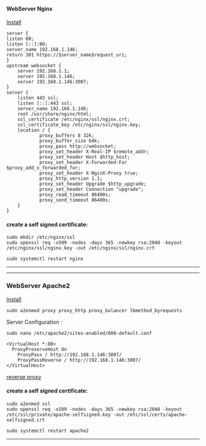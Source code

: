 #### WebServer Nginx
[Install](https://www.digitalocean.com/community/tutorials/how-to-install-nginx-on-debian-10)

```
server {
listen 80;
listen [::]:80;
server_name 192.168.1.146;
return 301 https://$server_name$request_uri;
}
upstream websocket {
    server 192.168.1.1;
    server 192.168.1.146;
    server 192.168.1.146:3007;
}
server {
    listen 443 ssl;
    listen [::]:443 ssl;
    server_name 192.168.1.146;
    root /usr/share/nginx/html;
    ssl_certificate /etc/nginx/ssl/nginx.crt;
    ssl_certificate_key /etc/nginx/ssl/nginx.key;
    location / {
            proxy_buffers 8 32k;
            proxy_buffer_size 64k;
            proxy_pass http://websocket;
            proxy_set_header X-Real-IP $remote_addr;
            proxy_set_header Host $http_host;
            proxy_set_header X-Forwarded-For $proxy_add_x_forwarded_for;
            proxy_set_header X-NginX-Proxy true;
            proxy_http_version 1.1;
            proxy_set_header Upgrade $http_upgrade;
            proxy_set_header Connection "upgrade";
            proxy_read_timeout 86400s;
            proxy_send_timeout 86400s;
    }
}
```
#### create a self signed certificate:
```
sudo mkdir /etc/nginx/ssl
sudo openssl req -x509 -nodes -days 365 -newkey rsa:2048 -keyout /etc/nginx/ssl/nginx.key -out /etc/nginx/ssl/nginx.crt
```
```
sudo systemctl restart nginx
```
---
---
### WebServer Apache2
[Install](https://www.digitalocean.com/community/tutorials/how-to-install-the-apache-web-server-on-debian-11)

```
sudo a2enmod proxy proxy_http proxy_balancer lbmethod_byrequests
```

Server Configuration :
```
sudo nano /etc/apache2/sites-enabled/000-default.conf 
```
```
<VirtualHost *:80>
  ProxyPreserveHost On
    ProxyPass / http://192.168.1.146:3007/ 
    ProxyPassReverse / http://192.168.1.146:3007/
</VirtualHost>
```
[reverse proxy](https://www.digitalocean.com/community/tutorials/how-to-use-apache-http-server-as-reverse-proxy-using-mod_proxy-extension-ubuntu-20-04)
#### create a self signed certificate:
```
sudo a2enmod ssl
sudo openssl req -x509 -nodes -days 365 -newkey rsa:2048 -keyout /etc/ssl/private/apache-selfsigned.key -out /etc/ssl/certs/apache-selfsigned.crt
```
```
sudo systemctl restart apache2
```
---
